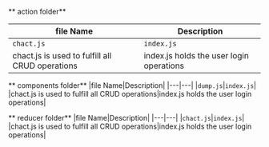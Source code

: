 ** action folder**

|file Name|Description|
|---|---|
|`chact.js`|`index.js`|
|chact.js is used to fulfill all CRUD operations|index.js holds the user login operations|


** components folder**
|file Name|Description|
|---|---|
|`dump.js`|`index.js`|
|chact.js is used to fulfill all CRUD operations|index.js holds the user login operations|

** reducer folder**
|file Name|Description|
|---|---|
|`chact.js`|`index.js`|
|chact.js is used to fulfill all CRUD operations|index.js holds the user login operations|
